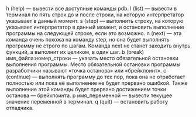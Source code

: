 h (help) — вывести все доступные команды pdb.
l (list) — вывести в терминал по пять строк до и после строки, на которую интерпретатор указывает в данный момент.
s (step) — выполнить строку, на которую указывает интерпретатор в данный момент, и остановить выполнение программы на следующей строке, если это возможно.
n (next) — эта команда очень похожа на команду step, но она будет выполнять программу не строго по шагам. Команда next не станет заходить внутрь функций, а выполнит их целиком, в один шаг.
b (break) имя_файла:номер_строки — указать место обязательной остановки выполнения программы. Место обязательной остановки программы разработчики называют «точка останова» или «брейкпоинт».
c (continue) — выполнять программу до тех пор, пока она не отработает полностью или пока её выполнение не будет прервано ошибкой. Также выполнение этой команды будет прервано достижением точки останова — брейкпоинта.
p имя_переменной — вывести текущее значение переменной в терминал.
q (quit) — остановить работу отладчика.